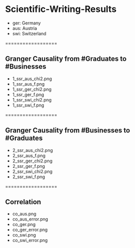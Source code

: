# Scientific-Writing-Results

* ger: Germany
* aus: Austria
* swi: Switzerland

==================
## Granger Causality from #Graduates to #Businesses

* 1_ssr_aus_chi2.png
* 1_ssr_aus_f.png
* 1_ssr_ger_chi2.png
* 1_ssr_ger_f.png
* 1_ssr_swi_chi2.png
* 1_ssr_swi_f.png

==================
## Granger Causality from #Businesses to #Graduates 

* 2_ssr_aus_chi2.png
* 2_ssr_aus_f.png
* 2_ssr_ger_chi2.png
* 2_ssr_ger_f.png
* 2_ssr_swi_chi2.png
* 2_ssr_swi_f.png

==================
## Correlation 

* co_aus.png
* co_aus_error.png
* co_ger.png
* co_ger_error.png
* co_swi.png
* co_swi_error.png
